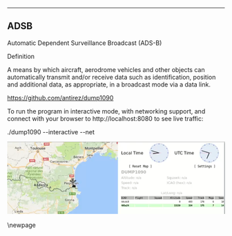 ----
ADSB
----
Automatic Dependent Surveillance Broadcast (ADS-B)

Definition

A means by which aircraft, aerodrome vehicles and other objects can automatically transmit and/or receive data such as identification, position and additional data, as appropriate, in a broadcast mode via a data link.

<https://github.com/antirez/dump1090>

To run the program in interactive mode, with networking support, and connect with your browser to http://localhost:8080 to see live traffic:

./dump1090 --interactive --net

![avion](avion.png)


\newpage
